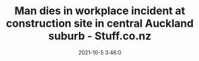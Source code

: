 ---
"title": "Man dies in workplace incident at construction site in central Auckland suburb - Stuff.co.nz"
"date": "2021-10-5 3:46:0"
"feed_name": "GOOGLENEWSCONSTRUCTION"
"feed_website": "https://news.google.com/search?q=construction%2Bincident&hl=en-US&gl=US&ceid=US:en"
"feed_rss": "https://news.google.com/rss/search?q=construction%2Bincident&hl=en-US&gl=US&ceid=US:en"
"link": "https://www.stuff.co.nz/national/300423377/man-dies-in-workplace-incident-at-construction-site-in-central-auckland-suburb"
"source": "{'href': 'https://www.stuff.co.nz', 'title': 'Stuff.co.nz'}"
"file": "_posts/2021-1-1-232dc62f4a13c2404a72ee82abdabcbca39f067f.md"
"accident": "1"
"drilling": "1"
"dead": "1"
"injured": "0"
"arrested": "0"
"place": "central auckland"
"where": "construction site"
"causes": "unknown"
"place_uri": "http://en.wikipedia.org/wiki/Auckland_City"
---